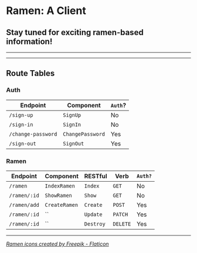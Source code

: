# Ramen: A Client

## Stay tuned for exciting ramen-based information!

---
---


## Route Tables
### Auth

| Endpoint         | Component | `Auth`? |
|------------------|-------------------|-------|
| `/sign-up`       | `SignUp`    | No |
| `/sign-in`       | `SignIn`    | No |
| `/change-password` | `ChangePassword`  | Yes |
| `/sign-out`        | `SignOut`   | Yes |

### Ramen

| Endpoint         | Component | RESTful | Verb | `Auth?` |
|------------------|-------------------|-------|-------|-------|
| `/ramen`       | `IndexRamen`    | `Index` | `GET` | No |
| `/ramen/:id`       | `ShowRamen`    | `Show` | `GET` | No |
| `/ramen/add` | `CreateRamen`  | `Create` | `POST` | Yes |
| `/ramen/:id`        | ``   | `Update` | `PATCH` | Yes |
| `/ramen/:id`        | ``   | `Destroy` | `DELETE` | Yes |


---
*[Ramen icons created by Freepik - Flaticon](https://www.flaticon.com/free-icons/ramen)*